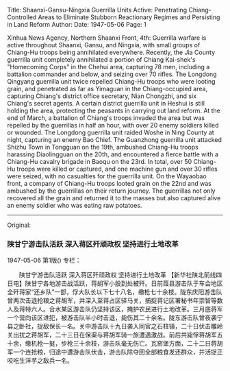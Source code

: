 Title: Shaanxi-Gansu-Ningxia Guerrilla Units Active: Penetrating Chiang-Controlled Areas to Eliminate Stubborn Reactionary Regimes and Persisting in Land Reform
Author:
Date: 1947-05-06
Page: 1

Xinhua News Agency, Northern Shaanxi Front, 4th: Guerrilla warfare is active throughout Shaanxi, Gansu, and Ningxia, with small groups of Chiang-Hu troops being annihilated everywhere. Recently, the Jia County guerrilla unit completely annihilated a portion of Chiang Kai-shek's "Homecoming Corps" in the Chehui area, capturing 78 men, including a battalion commander and below, and seizing over 70 rifles. The Longdong Qingyang guerrilla unit twice repelled Chiang-Hu troops who were looting grain, and penetrated as far as Yimaguan in the Chiang-occupied area, capturing Chiang's district office secretary, Nian Chongzhi, and six Chiang's secret agents. A certain district guerrilla unit in Heshui is still holding the area, protecting the peasants in carrying out land reform. At the end of March, a battalion of Chiang's troops invaded the area but was repelled by the guerrillas in half an hour, with over 20 enemy soldiers killed or wounded. The Longdong guerrilla unit raided Woshe in Ning County at night, capturing an enemy Bao Chief. The Guanzhong guerrilla unit attacked Shizhu Town in Tongguan on the 19th, ambushed Chiang-Hu troops harassing Diaolingguan on the 20th, and encountered a fierce battle with a Chiang-Hu cavalry brigade in Baoqu on the 23rd. In total, over 50 Chiang-Hu troops were killed or captured, and one machine gun and over 30 rifles were seized, with no casualties for the guerrilla unit. On the Wayaobao front, a company of Chiang-Hu troops looted grain on the 22nd and was ambushed by the guerrillas on their return journey. The guerrillas not only recovered all the grain and returned it to the masses but also captured alive an enemy soldier who was eating raw potatoes.



<hr /> 

Original: 


### 陕甘宁游击队活跃  深入蒋区歼顽政权  坚持进行土地改革

1947-05-06
第1版()
专栏：

　　陕甘宁游击队活跃
    深入蒋区歼顽政权  坚持进行土地改革
    【新华社陕北前线四日电】陕甘宁各地游击战活跃，蒋胡军小股到处被歼。日前葭县游击队于车会地区全歼蒋家“还乡队”一部，俘大队长以下七十八名，缴枪七十余枝。陇东庆阳游击队曾两次击退抢粮之蒋胡军，并深入至蒋占区驿马关，捕捉蒋记区署秘书年崇智等数人及蒋特六人。合水某区游击队仍坚持该区，掩护农民进行土地改革。三月底蒋军一个营向该区进犯，被游击队半小时击退，毙伤其二十余名。陇东游击队曾夜袭宁县之卧社，捉敌保长一名。关中游击队十九日袭入同官之石柱镇，二十日伏击雕岭关出扰之蒋胡军，二十三日在保渠与蒋胡军骑一旅遭遇激战。前后共毙俘蒋胡军五十余，缴机枪一挺，步枪三十余枝，游击队毫无伤亡。瓦窑堡方面，二十二日蒋胡军一个连抢粮，归途中遭游击队伏击，游击队除夺回全部粮食发还群众，并活捉正咬吃生洋芋之敌兵一名。
